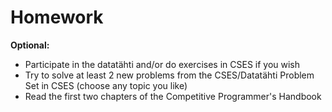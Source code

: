 # Homework

**Optional:**

- Participate in the datatähti and/or do exercises in CSES if you wish
- Try to solve at least 2 new problems from the CSES/Datatähti Problem Set in CSES (choose any topic you like)
- Read the first two chapters of the Competitive Programmer's Handbook
